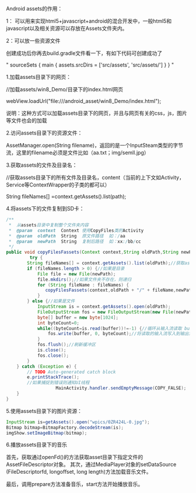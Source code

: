 Android assets的作用：

1： 可以用来实现html5+javascript+android的混合开发中，一般html5和javascript以及相关资源可以存放在Assets文件夹内。

2：可以放一些资源文件


创建成功后你再去build.gradle文件看一下，有如下代码可创建成功了

" sourceSets { main { assets.srcDirs = ['src/assets', 'src/assets/'] } } "


1.加载assets目录下的网页：

//加载assets/win8_Demo/目录下的index.html网页

webView.loadUrl("file:///android_asset/win8_Demo/index.html");

说明：这种方式可以加载assets目录下的网页，并且与网页有关的css，js，图片等文件也会的加载

2.访问assets目录下的资源文件：

AssetManager.open(String filename)，返回的是一个InputSteam类型的字节流，这里的filename必须是文件比如（aa.txt；img/semll.jpg）

3.获取assets的文件及目录名：

//获取assets目录下的所有文件及目录名，content（当前的上下文如Activity，Service等ContextWrapper的子类的都可以）

String fileNames[] =context.getAssets().list(path);


4.将assets下的文件复制到SD卡：
```java
/**
 *  从assets目录中复制整个文件夹内容
 *  @param  context  Context 使用CopyFiles类的Activity
 *  @param  oldPath  String  原文件路径  如：/aa
 *  @param  newPath  String  复制后路径  如：xx:/bb/cc
 */
public void copyFilesFassets(Context context,String oldPath,String newPath) {                    
         try {
        String fileNames[] = context.getAssets().list(oldPath);//获取assets目录下的所有文件及目录名
        if (fileNames.length > 0) {//如果是目录
            File file = new File(newPath);
            file.mkdirs();//如果文件夹不存在，则递归
            for (String fileName : fileNames) {
               copyFilesFassets(context,oldPath + "/" + fileName,newPath+"/"+fileName);
            }
        } else {//如果是文件
            InputStream is = context.getAssets().open(oldPath);
            FileOutputStream fos = new FileOutputStream(new File(newPath));
            byte[] buffer = new byte[1024];
            int byteCount=0;               
            while((byteCount=is.read(buffer))!=-1) {//循环从输入流读取 buffer字节        
                fos.write(buffer, 0, byteCount);//将读取的输入流写入到输出流
            }
            fos.flush();//刷新缓冲区
            is.close();
            fos.close();
        }
    } catch (Exception e) {
        // TODO Auto-generated catch block
        e.printStackTrace();
        //如果捕捉到错误则通知UI线程
                   MainActivity.handler.sendEmptyMessage(COPY_FALSE);
    }                           
}
```

5.使用assets目录下的图片资源：


```java
InputStream is=getAssets().open("wpics/0ZR424L-0.jpg");
Bitmap bitmap=BitmapFactory.decodeStream(is);
imgShow.setImageBitmap(bitmap);
```

6.播放assets目录下的音乐

首先，获取通过openFd()的方法获取asset目录下指定文件的AssetFileDescriptor对象。
其次，通过MediaPlayer对象的setDataSource (FileDescriptorfd, longoffset, long length)方法加载音乐文件。

最后，调用prepare方法准备音乐，start方法开始播放音乐。
